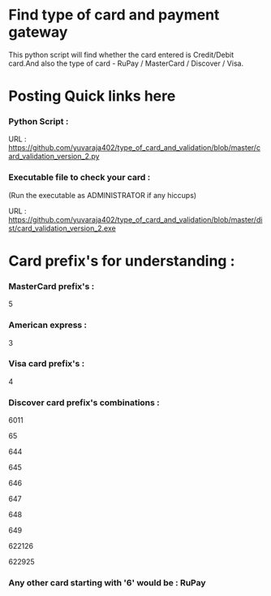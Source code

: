 # Find type of card and payment gateway
This python script will find whether the card entered is Credit/Debit card.And also the type of card - RuPay / MasterCard / Discover / Visa.
# Posting Quick links here
### Python Script :
URL : https://github.com/yuvaraja402/type_of_card_and_validation/blob/master/card_validation_version_2.py
### Executable file to check your card : 
(Run the executable as ADMINISTRATOR if any hiccups)

URL : https://github.com/yuvaraja402/type_of_card_and_validation/blob/master/dist/card_validation_version_2.exe

# Card prefix's for understanding : 
### MasterCard prefix's : 
5

### American express : 
3

### Visa card prefix's : 
4

### Discover card prefix's combinations :

6011

65

644

645

646

647

648

649

622126

622925
 
### Any other card starting with '6' would be : RuPay
